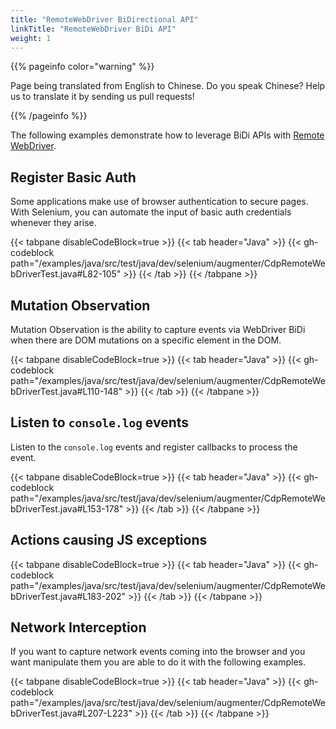 ```yaml
---
title: "RemoteWebDriver BiDirectional API"
linkTitle: "RemoteWebDriver BiDi API"
weight: 1
---
```


{{% pageinfo color="warning" %}}
<p class="lead">
   <i class="fas fa-language display-4"></i>
   Page being translated from
   English to Chinese. Do you speak Chinese? Help us to translate
   it by sending us pull requests!
</p>
{{% /pageinfo %}}

The following examples demonstrate how to leverage BiDi APIs with [Remote WebDriver](/documentation/webdriver/remote_webdriver/).

## Register Basic Auth

Some applications make use of browser authentication to secure pages.
With Selenium, you can automate the input of basic auth credentials whenever they arise.

{{< tabpane disableCodeBlock=true >}}
{{< tab header="Java" >}}
    {{< gh-codeblock path="/examples/java/src/test/java/dev/selenium/augmenter/CdpRemoteWebDriverTest.java#L82-105" >}}
{{< /tab >}}
{{< /tabpane >}}

## Mutation Observation

Mutation Observation is the ability to capture events via
WebDriver BiDi when there are DOM mutations on a specific
element in the DOM.

{{< tabpane disableCodeBlock=true >}}
{{< tab header="Java" >}}
    {{< gh-codeblock path="/examples/java/src/test/java/dev/selenium/augmenter/CdpRemoteWebDriverTest.java#L110-148" >}}
{{< /tab >}}
{{< /tabpane >}}

## Listen to `console.log` events

Listen to the `console.log` events and register callbacks to process the event.

{{< tabpane disableCodeBlock=true >}}
{{< tab header="Java" >}}
    {{< gh-codeblock path="/examples/java/src/test/java/dev/selenium/augmenter/CdpRemoteWebDriverTest.java#L153-178" >}}
{{< /tab >}}
{{< /tabpane >}}

## Actions causing JS exceptions

{{< tabpane disableCodeBlock=true >}}
{{< tab header="Java" >}}
    {{< gh-codeblock path="/examples/java/src/test/java/dev/selenium/augmenter/CdpRemoteWebDriverTest.java#L183-202" >}}
{{< /tab >}}
{{< /tabpane >}}

## Network Interception

If you want to capture network events coming into the browser and you want manipulate them you are able to do
it with the following examples.

{{< tabpane disableCodeBlock=true >}}
{{< tab header="Java" >}}
    {{< gh-codeblock path="/examples/java/src/test/java/dev/selenium/augmenter/CdpRemoteWebDriverTest.java#L207-L223" >}}
{{< /tab >}}
{{< /tabpane >}}

